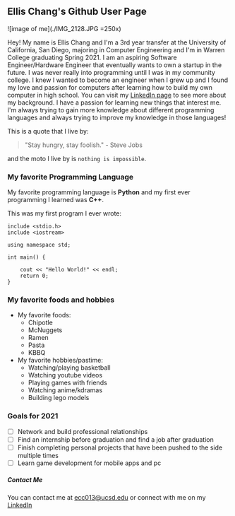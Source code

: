 ## Ellis Chang's Github User Page

![image of me](./IMG_2128.JPG =250x)

Hey! My name is Ellis Chang and I'm a 3rd year transfer at the University of California, San Diego, majoring in Computer Engineering and I'm in Warren College graduating Spring 2021. I am an aspiring Software Engineer/Hardware Engineer that eventually wants to own a startup in the future. I was never really into programming until I was in my community college. I knew I wanted to become an engineer when I grew up and I found my love and passion for computers after learning how to build my own computer in high school. You can visit my [LinkedIn page](https://www.linkedin.com/in/ellis-chang/) to see more about my background. I have a passion for learning new things that interest me. I'm always trying to gain more knowledge about different programming languages and always trying to improve my knowledge in those languages!

This is a quote that I live by:

>"Stay hungry, stay foolish." - Steve Jobs

and the moto I live by is ```nothing is impossible```.

### My favorite Programming Language

My favorite programming language is **Python** and my first ever programming I learned was **C++**.

This was my first program I ever wrote:

```
include <stdio.h>
include <iostream>

using namespace std;

int main() {

    cout << "Hello World!" << endl;
    return 0;    
}
```

### My favorite foods and hobbies
- My favorite foods:
  - Chipotle
  - McNuggets
  - Ramen
  - Pasta
  - KBBQ
- My favorite hobbies/pastime:
  - Watching/playing basketball
  - Watching youtube videos
  - Playing games with friends
  - Watching anime/kdramas
  - Building lego models


### Goals for 2021
- [ ] Network and build professional relationships
- [ ] Find an internship before graduation and find a job after graduation
- [ ] Finish completing personal projects that have been pushed to the side multiple times
- [ ] Learn game development for mobile apps and pc

##### Contact Me

You can contact me at ecc013@ucsd.edu or connect with me on my [LinkedIn](https://www.linkedin.com/in/ellis-chang/)
